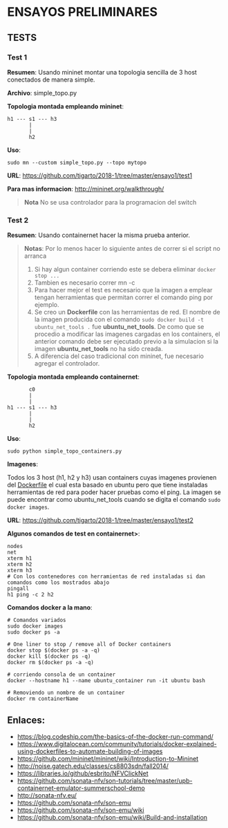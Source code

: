 # ENSAYOS PRELIMINARES

## TESTS

### Test 1

**Resumen**:
Usando mininet montar una topologia sencilla de 3 host conectados de manera simple.

**Archivo**: simple_topo.py 

**Topologia montada empleando mininet**:
```
h1 --- s1 --- h3
       |
       |
       h2
```

**Uso**:

```
sudo mn --custom simple_topo.py --topo mytopo 
```
**URL**: https://github.com/tigarto/2018-1/tree/master/ensayo1/test1

**Para mas informacion**: 
http://mininet.org/walkthrough/

> **Nota**
> No se usa controlador para la programacion del switch

### Test 2

**Resumen**:
Usando containernet hacer la misma prueba anterior.

> **Notas**: Por lo menos hacer lo siguiente antes de correr si el script no arranca
> 1. Si hay algun container corriendo este se debera eliminar ```docker stop ...```
> 2. Tambien es necesario correr mn -c
> 3. Para hacer mejor el test es necesario que la imagen a emplear tengan herramientas que permitan correr el comando ping por ejemplo.
> 4. Se creo un **Dockerfile** con las herramientas de red. El nombre de la imagen producida con el comando ```sudo docker build -t ubuntu_net_tools .``` fue **ubuntu_net_tools**. De como que se procedio a modificar las imagenes cargadas en los containers, el anterior comando debe ser ejecutado previo a la simulacion si la imagen **ubuntu_net_tools** no ha sido creada.
> 5. A diferencia del caso tradicional con mininet, fue necesario agregar el controlador.

**Topologia montada empleando containernet**:

```
       c0
       |
       |
h1 --- s1 --- h3
       |
       |
       h2
```

**Uso**:

```
sudo python simple_topo_containers.py  
```

**Imagenes**:

Todos los 3 host (h1, h2 y h3) usan containers cuyas imagenes provienen del [Dockerfile](https://github.com/tigarto/2018-1/blob/master/ensayo1/Dockerfile) el cual esta basado en ubuntu pero que tiene instaladas herramientas de red para poder hacer pruebas como el ping. La imagen se puede encontrar como ubuntu_net_tools cuando se digita el comando ```sudo docker images```. 

**URL**: https://github.com/tigarto/2018-1/tree/master/ensayo1/test2

**Algunos comandos de test en containernet>**:
```
nodes
net
xterm h1
xterm h2
xterm h3
# Con los contenedores con herramientas de red instaladas si dan comandos como los mostrados abajo
pingall
h1 ping -c 2 h2
```


**Comandos docker a la mano**:

```
# Comandos variados
sudo docker images
sudo docker ps -a

# One liner to stop / remove all of Docker containers
docker stop $(docker ps -a -q)
docker kill $(docker ps -q)
docker rm $(docker ps -a -q)

# corriendo consola de un container
docker --hostname h1 --name ubuntu_container run -it ubuntu bash

# Removiendo un nombre de un container
docker rm containerName
```


## Enlaces:
* https://blog.codeship.com/the-basics-of-the-docker-run-command/
* https://www.digitalocean.com/community/tutorials/docker-explained-using-dockerfiles-to-automate-building-of-images
* https://github.com/mininet/mininet/wiki/Introduction-to-Mininet
* http://noise.gatech.edu/classes/cs8803sdn/fall2014/
* https://libraries.io/github/esbrito/NFVClickNet
* https://github.com/sonata-nfv/son-tutorials/tree/master/upb-containernet-emulator-summerschool-demo
* http://sonata-nfv.eu/
* https://github.com/sonata-nfv/son-emu
* https://github.com/sonata-nfv/son-emu/wiki
* https://github.com/sonata-nfv/son-emu/wiki/Build-and-installation


